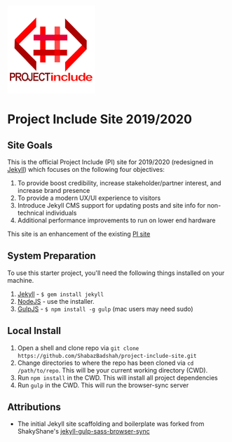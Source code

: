 ![pi-logo](./assets/pi-logo-with-name.png)

# Project Include Site 2019/2020 

## Site Goals

This is the official Project Include (PI) site for 2019/2020 (redesigned in [Jekyll](http://jekyllrb.com/)) which focuses on the following four objectives:

1. To provide boost credibility, increase stakeholder/partner interest, and increase brand presence
2. To provide a modern UX/UI experience to visitors
3. Introduce Jekyll CMS support for updating posts and site info for non-technical individuals
4. Additional performance improvements to run on lower end hardware

This site is an enhancement of the existing [PI site](https://projectinclude.netlify.com/)

## System Preparation

To use this starter project, you'll need the following things installed on your machine.

1. [Jekyll](http://jekyllrb.com/) - `$ gem install jekyll`
2. [NodeJS](http://nodejs.org) - use the installer.
3. [GulpJS](https://github.com/gulpjs/gulp) - `$ npm install -g gulp` (mac users may need sudo)

## Local Install

1. Open a shell and clone repo via ```git clone https://github.com/ShabazBadshah/project-include-site.git```
2. Change directories to where the repo has been cloned via ```cd /path/to/repo```. This will be your current working directory (CWD).
3. Run ```npm install``` in the CWD. This will install all project dependencies
4. Run ```gulp``` in the CWD. This will run the browser-sync server

## Attributions

- The initial Jekyll site scaffolding and boilerplate was forked from ShakyShane's [jekyll-gulp-sass-browser-sync](https://github.com/shakyShane/jekyll-gulp-sass-browser-sync)
